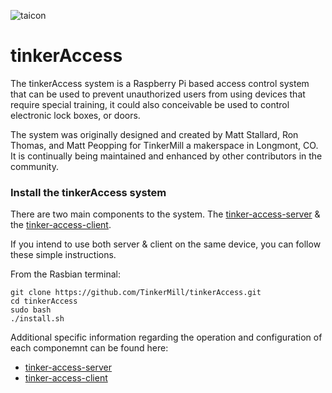 ![taicon](/taicon.png)

# tinkerAccess
The tinkerAccess system is a Raspberry Pi based access control system that can be used to prevent unauthorized users from using devices that require special training, it could also conceivable be used to control electronic lock boxes, or doors.

The system was originally designed and created by Matt Stallard, Ron Thomas, and Matt Peopping for TinkerMill a makerspace in Longmont, CO. It is continually being maintained and enhanced by other contributors in the community.

### Install the tinkerAccess system

There are two main components to the system. The [tinker-access-server](/tinker_access_server/README.md) & the [tinker-access-client](/tinker_access_client/README.md).  

If you intend to use both server & client on the same device, you can follow these simple instructions.

From the Rasbian terminal:

```
git clone https://github.com/TinkerMill/tinkerAccess.git
cd tinkerAccess
sudo bash
./install.sh
```

Additional specific information regarding the operation and configuration of each componemnt can be found here:

- [tinker-access-server](/tinker_access_server/README.md) 
- [tinker-access-client](/tinker_access_client/README.md)
